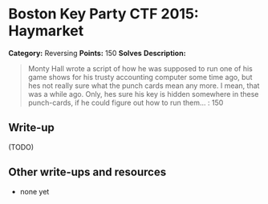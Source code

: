 # Boston Key Party CTF 2015: Haymarket

**Category:** Reversing
**Points:** 150
**Solves** 
**Description:**

> Monty Hall wrote a script of how he was supposed to run one of his game shows for his trusty accounting computer some time ago, but hes not really sure what the punch cards mean any more. I mean, that was a while ago. Only, hes sure his key is hidden somewhere in these punch-cards, if he could figure out how to run them... : 150

## Write-up

(TODO)

## Other write-ups and resources

* none yet
